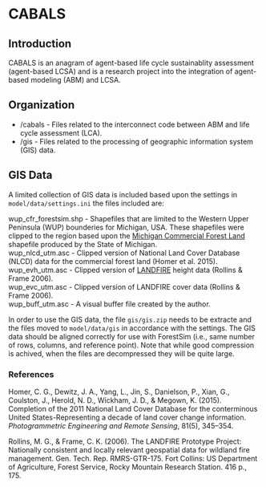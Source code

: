 # CABALS

## Introduction
CABALS is an anagram of agent-based life cycle sustainablity assessment (agent-based LCSA) and is a research project into the integration of agent-based modeling (ABM) and LCSA. 

## Organization
- /cabals - Files related to the interconnect code between ABM and life cycle assessment (LCA).
- /gis - Files related to the processing of geographic information system (GIS) data. 

## GIS Data
A limited collection of GIS data is included based upon the settings in `model/data/settings.ini` the files included are:

wup_cfr_forestsim.shp - Shapefiles that are limited to the Western Upper Peninsula (WUP) bounderies for Michigan, USA. These shapefiles were clipped to the region based upon the [Michigan Commercial Forest Land](https://gis-midnr.opendata.arcgis.com/datasets/0e78979ab94648b8b5e34759bbdc8cf2_5) shapefile produced by the State of Michigan. \
wup_nlcd_utm.asc - Clipped version of National Land Cover Database (NLCD) data for the commercial forest land (Homer et al. 2015). \
wup_evh_utm.asc - Clipped version of [LANDFIRE](https://www.landfire.gov/) height data (Rollins & Frame 2006). \
wup_evc_utm.asc - Clipped version of LANDFIRE cover data (Rollins & Frame 2006). \
wup_buff_utm.asc - A visual buffer file created by the author.

In order to use the GIS data, the file `gis/gis.zip` needs to be extracte and the files moved to `model/data/gis` in accordance with the settings. The GIS data should be aligned correctly for use with ForestSim (i.e., same number of rows, columns, and reference point). Note that while good compression is achived, when the files are decompressed they will be quite large.

### References
Homer, C. G., Dewitz, J. A., Yang, L., Jin, S., Danielson, P., Xian, G., Coulston, J., Herold, N. D., Wickham, J. D., & Megown, K. (2015). Completion of the 2011 National Land Cover Database for the conterminous United States-Representing a decade of land cover change information. *Photogrammetric Engineering and Remote Sensing*, 81(5), 345–354.

Rollins, M. G., & Frame, C. K. (2006). The LANDFIRE Prototype Project: Nationally consistent and locally relevant geospatial data for wildland fire management. Gen. Tech. Rep. RMRS-GTR-175. Fort Collins: US Department of Agriculture, Forest Service, Rocky Mountain Research Station. 416 p., 175.
